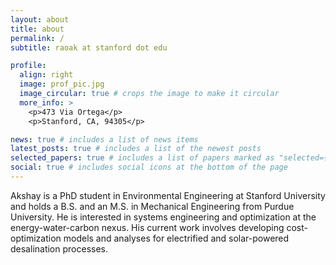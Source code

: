 ```yaml
---
layout: about
title: about
permalink: /
subtitle: raoak at stanford dot edu

profile:
  align: right
  image: prof_pic.jpg
  image_circular: true # crops the image to make it circular
  more_info: >
    <p>473 Via Ortega</p>
    <p>Stanford, CA, 94305</p>

news: true # includes a list of news items
latest_posts: true # includes a list of the newest posts
selected_papers: true # includes a list of papers marked as "selected={true}"
social: true # includes social icons at the bottom of the page
---
```

Akshay is a PhD student in Environmental Engineering at Stanford University and holds a B.S. and an M.S. in Mechanical Engineering from Purdue University. He is interested in systems engineering and optimization at the energy-water-carbon nexus. His current work involves developing cost-optimization models and analyses for electrified and solar-powered desalination processes.  
